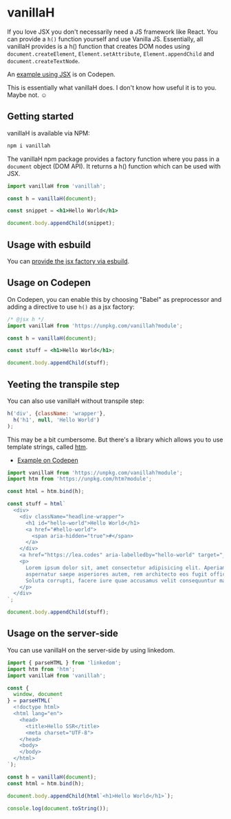 # vanillaH

If you love JSX you don't necessarily need a JS framework like React. You can provide a `h()` function yourself and use Vanilla JS.
Essentially, all vanillaH provides is a h() function that creates DOM nodes using `document.createElement`, `Element.setAttribute`, `Element.appendChild` and `document.createTextNode`.

An [example using JSX](https://codepen.io/learosema/pen/GRYQKOe?editors=0010) is on Codepen.

This is essentially what vanillaH does. I don't know how useful it is to you. Maybe not. ☺️

## Getting started

vanillaH is available via NPM:

```sh
npm i vanillah
```

The vanillaH npm package provides a factory function where you pass in a `document` object (DOM API). 
It returns a h() function which can be used with JSX.

```jsx
import vanillaH from 'vanillah';

const h = vanillaH(document);

const snippet = <h1>Hello World</h1>

document.body.appendChild(snippet);
```

## Usage with esbuild

You can [provide the jsx factory via esbuild](https://esbuild.github.io/content-types/#using-jsx-without-react).

## Usage on Codepen

On Codepen, you can enable this by 
choosing "Babel" as preprocessor and adding a directive to use `h()` as a jsx factory:

```jsx
/* @jsx h */
import vanillaH from 'https://unpkg.com/vanillah?module';

const h = vanillaH(document);

const stuff = <h1>Hello World</h1>;

document.body.appendChild(stuff);
```

## Yeeting the transpile step

You can also use vanillaH without transpile step:

```js
h('div', {className: 'wrapper'}, 
  h('h1', null, 'Hello World')
);
```

This may be a bit cumbersome. But there's a library which allows you to use template strings, called [htm](https://github.com/developit/htm).

- [Example on Codepen](https://codepen.io/learosema/pen/QWZQWYQ/b63155c1d5e5e12c06da404e4700a763?editors=0011)

```js
import vanillaH from 'https://unpkg.com/vanillah?module';
import htm from 'https://unpkg.com/htm?module';

const html = htm.bind(h);

const stuff = html`
  <div>
    <div className="headline-wrapper">
      <h1 id="hello-world">Hello World</h1>
      <a href="#hello-world">
        <span aria-hidden="true">#</span>
      </a>
    </div>
    <a href="https://lea.codes" aria-labelledby="hello-world" target="_blank">Hello world</a>
    <p>
      Lorem ipsum dolor sit, amet consectetur adipisicing elit. Aperiam dolorem
      aspernatur saepe asperiores autem, rem architecto eos fugit officia sed.
      Soluta corrupti, facere iure quae accusamus velit consequuntur magni quia!
    </p>
  </div>
`;

document.body.appendChild(stuff);
```

## Usage on the server-side

You can use vanillaH on the server-side by using linkedom.

```js
import { parseHTML } from 'linkedom';
import htm from 'htm';
import vanillaH from 'vanillah';

const {
  window, document
} = parseHTML(`
  <!doctype html>
  <html lang="en">
    <head>
      <title>Hello SSR</title>
      <meta charset="UTF-8">
    </head>
    <body>
    </body>
  </html>
`);

const h = vanillaH(document);
const html = htm.bind(h);

document.body.appendChild(html`<h1>Hello World</h1>`);

console.log(document.toString());
```
